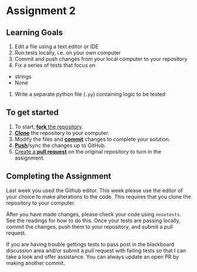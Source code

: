 # Assignment 2

## Learning Goals

1. Edit a file using a text editor or IDE
1. Run tests locally, i.e. on your own computer
1. Commit and push changes from your local computer to your repository
1. Fix a series of tests that focus on 
  * strings
  * None
1. Write a separate python file (`.py`) containing logic to be tested


## To get started
1. To start, [**fork** the repository][forking].
1. [**Clone**][ref-clone] the repository to your computer.
1. Modify the files and [**commit**][ref-commit] changes to complete your
   solution.
1. [**Push**][ref-push]/sync the changes up to GitHub.
1. [Create a **pull request**][pull-request] on the original repository to turn
   in the assignment.

<!-- Links -->

[forking]: https://guides.github.com/activities/forking/
[ref-clone]: http://gitref.org/creating/#clone
[ref-commit]: http://gitref.org/basic/#commit
[ref-push]: http://gitref.org/remotes/#push
[pull-request]: https://help.github.com/articles/creating-a-pull-request

## Completing the Assignment

Last week you used the Github editor.  This week please use the editor of
your choice to make alterations to the code.  This requires that you clone
the repository to your computer.

After you have made changes, please check your code using `nosetests`.  See 
the readings for how to do this.  Once your tests are passing locally, commit
the changes, push them to your repository, and submit a pull request.

If you are having trouble gettings tests to pass post in the blackboard
discussion area and/or submit a pull request with failing tests so that
I can take a look and offer assistance.  You can always update an open
PR by making another commit.
